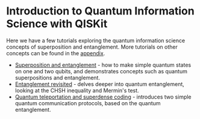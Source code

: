 # Introduction to Quantum Information Science with QISKit

Here we have a few tutorials exploring the quantum information science concepts of superposition and entanglement. More tutorials on other concepts can be found in the [appendix](../../appendix/more_qis).

  * [Superposition and entanglement](superposition_and_entanglement.ipynb) - how to make simple quantum states on one and two qubits, and demonstrates concepts such as quantum superpositions and entanglement.
  * [Entanglement revisited](entanglement_revisited.ipynb) - delves deeper into quantum entanglement, looking at the CHSH inequality and Mermin's test.
  * [Quantum teleportation and superdense coding](teleportation_superdensecoding.ipynb) - introduces two simple quantum communication protocols, based on the quantum entanglement. 